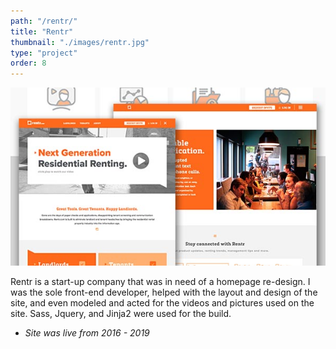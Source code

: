 ```yaml
---
path: "/rentr/"
title: "Rentr"
thumbnail: "./images/rentr.jpg"
type: "project"
order: 8
---
```


![Rentr](./images/rentr.jpg)

Rentr is a start-up company that was in need of a homepage re-design. I was the sole front-end developer, helped with the layout and design of the site, and even modeled and acted for the videos and pictures used on the site. Sass, Jquery, and Jinja2 were used for the build.

- _Site was live from 2016 - 2019_
